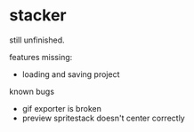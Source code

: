 # stacker

 still unfinished.
 
 features missing:
   - loading and saving project
  
known bugs
   - gif exporter is broken
   - preview spritestack doesn't center correctly
